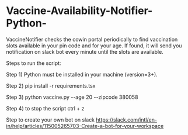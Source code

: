 # Vaccine-Availability-Notifier-Python-

VaccineNotifier checks the cowin portal periodically to find vaccination slots available in your pin code and for your age. If found, it will send you notification on slack bot every minute until the slots are available.

Steps to run the script:

Step 1) Python must be installed in your machine (version=3+).

Step 2) pip install -r requirements.tsx

Step 3) python vaccine.py --age 20 --zipcode 380058

Step 4) to stop the script ctrl + z

Step to create your own bot on slack  https://slack.com/intl/en-in/help/articles/115005265703-Create-a-bot-for-your-workspace
